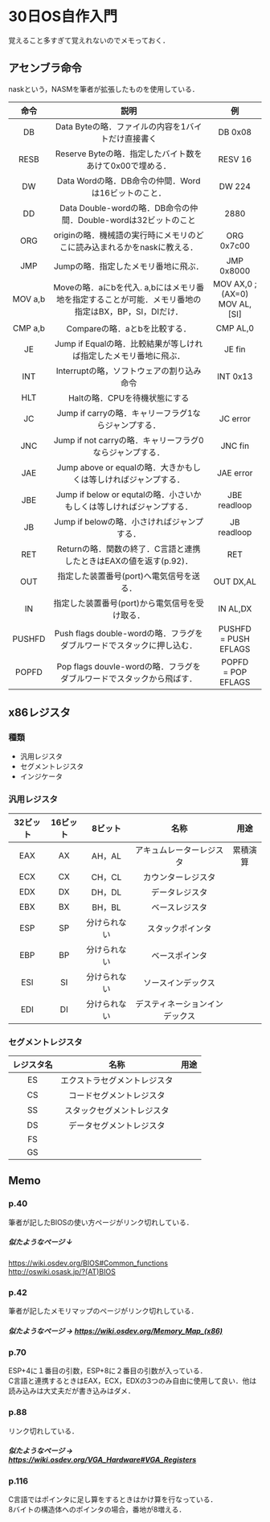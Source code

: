 #  30日OS自作入門
覚えること多すぎて覚えれないのでメモっておく．

## アセンブラ命令
naskという，NASMを筆者が拡張したものを使用している．  

|命令|説明|例|
|:--:|:--:|:--:|
|DB|Data Byteの略．ファイルの内容を1バイトだけ直接書く|DB 0x08|
|RESB|Reserve Byteの略．指定したバイト数をあけて0x00で埋める．|RESV 16|
|DW|Data Wordの略．DB命令の仲間．Wordは16ビットのこと．|DW 224|
|DD|Data Double-wordの略．DB命令の仲間．Double-wordは32ビットのこと|2880|
|ORG|originの略．機械語の実行時にメモリのどこに読み込まれるかをnaskに教える．|ORG 0x7c00|
|JMP|Jumpの略．指定したメモリ番地に飛ぶ．|JMP 0x8000|
|MOV a,b|Moveの略．aにbを代入. a,bにはメモリ番地を指定することが可能．メモリ番地の指定はBX，BP，SI，DIだけ．|MOV AX,0 ;(AX=0) <br> MOV AL,[SI]|
|CMP a,b|Compareの略．aとbを比較する．|CMP AL,0|
|JE|Jump if Equalの略．比較結果が等しければ指定したメモリ番地に飛ぶ．|JE fin|
|INT|Interruptの略，ソフトウェアの割り込み命令|INT 0x13|
|HLT|Haltの略．CPUを待機状態にする||
|JC|Jump if carryの略．キャリーフラグ1ならジャンプする．|JC error|
|JNC|Jump if not carryの略．キャリーフラグ0ならジャンプする．|JNC fin|
|JAE|Jump above or equalの略．大きかもしくは等しければジャンプする．|JAE error|
|JBE|Jump if below or equtalの略．小さいかもしくは等しければジャンプする．|JBE readloop|
|JB|Jump if belowの略．小さければジャンプする．|JB readloop|
|RET|Returnの略．関数の終了．C言語と連携したときはEAXの値を返す(p.92)．|RET|
|OUT|指定した装置番号(port)へ電気信号を送る．|OUT DX,AL|
|IN|指定した装置番号(port)から電気信号を受け取る．|IN AL,DX|
|PUSHFD|Push flags double-wordの略．フラグをダブルワードでスタックに押し込む．|PUSHFD <br>= PUSH EFLAGS|
|POPFD|Pop flags douvle-wordの略．フラグをダブルワードでスタックから飛ばす．|POPFD <br>= POP EFLAGS|

## x86レジスタ
### 種類
- 汎用レジスタ
- セグメントレジスタ
- インジケータ
### 汎用レジスタ
|32ビット|16ビット|8ビット|名称|用途|
|:--:|:--:|:--:|:--:|:--:|
|EAX|AX|AH，AL|アキュムレーターレジスタ|累積演算|
|ECX|CX|CH，CL|カウンターレジスタ||
|EDX|DX|DH，DL|データレジスタ||
|EBX|BX|BH，BL|ベースレジスタ||
|ESP|SP|分けられない|スタックポインタ||
|EBP|BP|分けられない|ベースポインタ|
|ESI|SI|分けられない|ソースインデックス|
|EDI|DI|分けられない|デスティネーションインデックス|

### セグメントレジスタ
|レジスタ名|名称|用途|
|:--:|:--:|:--:|
|ES|エクストラセグメントレジスタ||
|CS|コードセグメントレジスタ||
|SS|スタックセグメントレジスタ||
|DS|データセグメントレジスタ||
|FS|||
|GS|||


## Memo
### p.40
筆者が記したBIOSの使い方ページがリンク切れしている．  
##### 似たようなページ ↓  
<https://wiki.osdev.org/BIOS#Common_functions>  
<http://oswiki.osask.jp/?(AT)BIOS>
### p.42
筆者が記したメモリマップのページがリンク切れしている．
##### 似たようなページ → <https://wiki.osdev.org/Memory_Map_(x86)>
### p.70
ESP+4に１番目の引数，ESP+8に２番目の引数が入っている．  
C言語と連携するときはEAX，ECX，EDXの3つのみ自由に使用して良い．他は読み込みは大丈夫だが書き込みはダメ．  
### p.88
リンク切れしている．
##### 似たようなページ → <https://wiki.osdev.org/VGA_Hardware#VGA_Registers>
### p.116
C言語ではポインタに足し算をするときはかけ算を行なっている．  
8バイトの構造体へのポインタの場合，番地が8増える．
